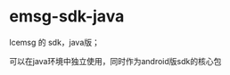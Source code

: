 emsg-sdk-java
=============

<p>lcemsg 的 sdk，java版；</p>
<p>可以在java环境中独立使用，同时作为android版sdk的核心包   </p>
